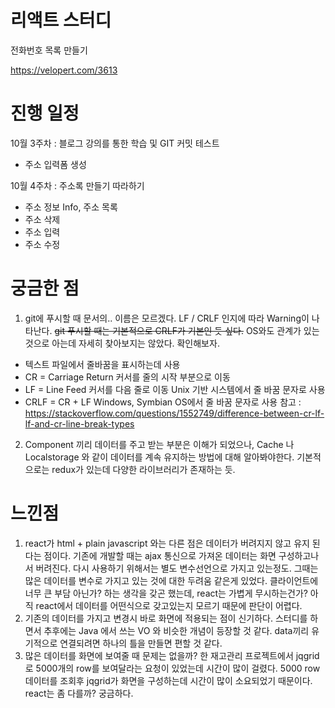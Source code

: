 # 리액트 스터디

전화번호 목록 만들기

https://velopert.com/3613 

# 진행 일정
 10월 3주차 : 블로그 강의를 통한 학습 및 GIT 커밋 테스트
  - 주소 입력폼 생성
 
 10월 4주차 : 주소록 만들기 따라하기
  - 주소 정보 Info, 주소 목록
  - 주소 삭제
  - 주소 입력
  - 주소 수정

# 궁금한 점
 1. git에 푸시할 때 문서의.. 이름은 모르겠다. LF / CRLF 인지에 따라 Warning이 나타난다.
~~git 푸시할 때는 기본적으로 CRLF가 기본인 듯 싶다.~~ OS와도 관계가 있는 것으로 아는데 자세히 찾아보지는 않았다.
확인해보자.

 - 텍스트 파일에서 줄바꿈을 표시하는데 사용
 - CR = Carriage Return
 커서를 줄의 시작 부분으로 이동
 - LF = Line Feed
 커서를 다음 줄로 이동
 Unix 기반 시스템에서 줄 바꿈 문자로 사용
 - CRLF = CR + LF
 Windows, Symbian OS에서 줄 바꿈 문자로 사용
 참고 : https://stackoverflow.com/questions/1552749/difference-between-cr-lf-lf-and-cr-line-break-types

2. Component 끼리 데이터를 주고 받는 부분은 이해가 되었으나, Cache 나 Localstorage 와 같이 데이터를 계속 유지하는 방법에 대해 알아봐야한다.
기본적으로는 redux가 있는데 다양한 라이브러리가 존재하는 듯.

# 느낀점
 1. react가 html + plain javascript 와는 다른 점은 데이터가 버려지지 않고 유지 된다는 점이다.
기존에 개발할 때는 ajax 통신으로 가져온 데이터는 화면 구성하고나서 버려진다. 다시 사용하기 위해서는 별도 변수선언으로 가지고 있는정도. 그때는 많은 데이터를 변수로 가지고 있는 것에 대한 두려움 같은게 있었다. 클라이언트에 너무 큰 부담 아닌가? 하는 생각을 갖곤 했는데, react는 가볍게 무시하는건가? 아직 react에서 데이터를 어떤식으로 갖고있는지 모르기 때문에 판단이 어렵다.
2. 기존의 데이터를 가지고 변경시 바로 화면에 적용되는 점이 신기하다. 스터디를 하면서 추후에는 Java 에서 쓰는 VO 와 비슷한 개념이 등장할 것 같다. data끼리 유기적으로 연결되려면 하나의 틀을 만들면 편할 것 같다.
3. 많은 데이터를 화면에 보여줄 때 문제는 없을까? 한 재고관리 프로젝트에서 jqgrid 로 5000개의 row를 보여달라는 요청이 있었는데 시간이 많이 걸렸다. 5000 row 데이터를 조회후 jqgrid가 화면을 구성하는데 시간이 많이 소요되었기 때문이다. react는 좀 다를까? 궁금하다.
